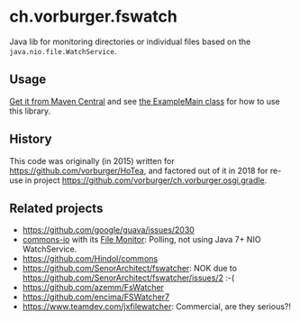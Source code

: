 # ch.vorburger.fswatch

Java lib for monitoring directories or individual files based on the `java.nio.file.WatchService`.

## Usage

[Get it from Maven Central](http://search.maven.org/#search%7Cga%7C1%7Cg%3A%22ch.vorburger%22%20AND%20a%3A%22fswatch%22) and see [the ExampleMain class](src/test/java/ch/vorburger/fswatch/test/ExampleMain.java) for how to use this library.



## History

This code was originally (in 2015) written for https://github.com/vorburger/HoTea,
and factored out of it in 2018 for re-use in project https://github.com/vorburger/ch.vorburger.osgi.gradle.

## Related projects

* https://github.com/google/guava/issues/2030
* [commons-io](https://commons.apache.org/proper/commons-io/) with its [File Monitor](https://commons.apache.org/proper/commons-io/javadocs/api-release/index.html?org/apache/commons/io/monitor/package-summary.html): Polling, not using Java 7+ NIO WatchService.
* https://github.com/Hindol/commons
* https://github.com/SenorArchitect/fswatcher: NOK due to https://github.com/SenorArchitect/fswatcher/issues/2 :-(
* https://github.com/azemm/FsWatcher
* https://github.com/encima/FSWatcher7
* https://www.teamdev.com/jxfilewatcher: Commercial, are they serious?!
